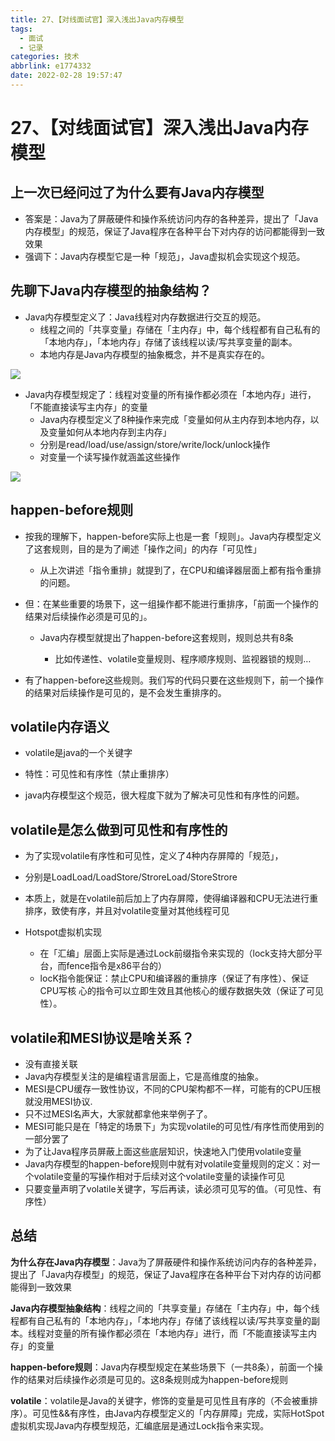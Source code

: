 ```yaml
---
title: 27、【对线面试官】深入浅出Java内存模型
tags:
  - 面试
  - 记录
categories: 技术
abbrlink: e1774332
date: 2022-02-28 19:57:47
---
```

# 27、【对线面试官】深入浅出Java内存模型

## 上一次已经问过了为什么要有Java内存模型

- 答案是：Java为了屏蔽硬件和操作系统访问内存的各种差异，提出了「Java内存模型」的规范，保证了Java程序在各种平台下对内存的访问都能得到一致效果
- 强调下：Java内存模型它是一种「规范」，Java虚拟机会实现这个规范。

## 先聊下Java内存模型的抽象结构？

- Java内存模型定义了：Java线程对内存数据进行交互的规范。
  - 线程之间的「共享变量」存储在「主内存」中，每个线程都有自己私有的「本地内存」，「本地内存」存储了该线程以读/写共享变量的副本。
  - 本地内存是Java内存模型的抽象概念，并不是真实存在的。

![](https://cdn.jsdelivr.net/gh/swimminghao/picture@main/img/xjTbHO_20211229144348.png)

- Java内存模型规定了：线程对变量的所有操作都必须在「本地内存」进行，「不能直接读写主内存」的变量
  - Java内存模型定义了8种操作来完成「变量如何从主内存到本地内存，以及变量如何从本地内存到主内存」
  - 分别是read/load/use/assign/store/write/lock/unlock操作
  - 对变量一个读写操作就涵盖这些操作

![](https://cdn.jsdelivr.net/gh/swimminghao/picture@main/img/IIGEvs_20211229144725.png)

## happen-before规则

- 按我的理解下，happen-before实际上也是一套「规则」。Java内存模型定义了这套规则，目的是为了阐述「操作之间」的内存「可见性」

  - 从上次讲述「指令重排」就提到了，在CPU和编译器层面上都有指令重排的问题。
- 但：在某些重要的场景下，这一组操作都不能进行重排序，「前面一个操作的结果对后续操作必须是可见的」。
  - Java内存模型就提出了happen-before这套规则，规则总共有8条

    - 比如传递性、volatile变量规则、程序顺序规则、监视器锁的规则…
- 有了happen-before这些规则。我们写的代码只要在这些规则下，前一个操作的结果对后续操作是可见的，是不会发生重排序的。

## volatile内存语义

- volatile是java的一个关键字

- 特性：可见性和有序性（禁止重排序）

- java内存模型这个规范，很大程度下就为了解决可见性和有序性的问题。

## volatile是怎么做到可见性和有序性的

-   为了实现volatile有序性和可见性，定义了4种内存屏障的「规范」，

  - 分别是LoadLoad/LoadStore/StroreLoad/StoreStrore

-   本质上，就是在volatile前后加上了内存屏障，使得编译器和CPU无法进行重排序，致使有序，并且对volatile变量对其他线程可见
- Hotspot虚拟机实现
  -   在「汇编」层面上实际是通过Lock前缀指令来实现的（lock支持大部分平台，而fence指令是x86平台的）
  -   locK指令能保证：禁止CPU和编译器的重排序（保证了有序性）、保证CPU写核
    心的指令可以立即生效且其他核心的缓存数据失效（保证了可见性）。

## volatile和MESl协议是啥关系？

-   没有直接关联
-   Java内存模型关注的是编程语言层面上，它是高维度的抽象。
-   MESI是CPU缓存一致性协议，不同的CPU架构都不一样，可能有的CPU压根就没用MESI协议.
-   只不过MESI名声大，大家就都拿他来举例子了。
-   MESI可能只是在「特定的场景下」为实现volatile的可见性/有序性而使用到的一部分罢了
-   为了让Java程序员屏蔽上面这些底层知识，快速地入门使用volatile变量
  -   Java内存模型的happen-before规则中就有对volatile变量规则的定义：对一个volatile变量的写操作相对于后续对这个volatile变量的读操作可见
  -   只要变量声明了volatile关键字，写后再读，读必须可见写的值。（可见性、有序性）

## 总结

**为什么存在Java内存模型**：Java为了屏蔽硬件和操作系统访问内存的各种差异，提出了「Java内存模型」的规范，保证了Java程序在各种平台下对内存的访问都能得到一致效果

**Java内存模型抽象结构**：线程之间的「共享变量」存储在「主内存」中，每个线程都有自己私有的「本地内存」，「本地内存」存储了该线程以读/写共享变量的副本。线程对变量的所有操作都必须在「本地内存」进行，而「不能直接读写主内存」的变量

**happen-before规则**：Java内存模型规定在某些场景下（一共8条），前面一个操作的结果对后续操作必须是可见的。这8条规则成为happen-before规则

**volatile**：volatile是Java的关键字，修饰的变量是可见性且有序的（不会被重排序）。可见性&&有序性，由Java内存模型定义的「内存屏障」完成，实际HotSpot虚拟机实现Java内存模型规范，汇编底层是通过Lock指令来实现。
